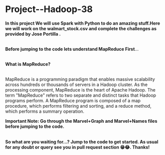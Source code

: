 # Project--Hadoop-38

<table>
  
**In this project We will use Spark with Python to do an amazing stuff.Here we will work on the walmart_stock.csv and complete the challenges as provided by Jose Portilla .** <br></br>

**Before jumping to the code lets understand MapReduce First**...<br></br>

**What is MapReduce?** <br></br>

MapReduce is a programming paradigm that enables massive scalability across hundreds or thousands of servers in a Hadoop cluster. As the processing component, MapReduce is the heart of Apache Hadoop. The term "MapReduce" refers to two separate and distinct tasks that Hadoop programs perform.
A MapReduce program is composed of a map procedure, which performs filtering and sorting, and a reduce method, which performs a summary operation.



**Important Note: Go through the Marvel+Graph and Marvel+Names files before jumping to the code.**


</table>

**So what are you waiting for...? Jump to the code to get started. As usual for any doubt or query see you in pull request section 😁😂. Thanks!**


